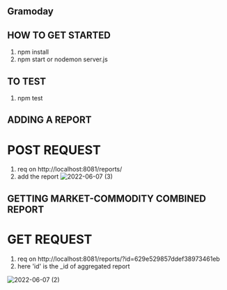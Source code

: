 ## Gramoday

## HOW TO GET STARTED
1) npm install
2) npm start or nodemon server.js

## TO TEST
1) npm test

## ADDING A REPORT
# POST REQUEST
1) req on http://localhost:8081/reports/
2) add the report 
![2022-06-07 (3)](https://user-images.githubusercontent.com/56127597/172233066-db027615-be90-4d2f-978e-7a661949f342.png)



## GETTING MARKET-COMMODITY COMBINED REPORT
# GET REQUEST
1) req on http://localhost:8081/reports/?id=629e529857ddef38973461eb 
2) here 'id' is the _id of aggregated report

![2022-06-07 (2)](https://user-images.githubusercontent.com/56127597/172233083-6e3c7f85-27fd-451d-ae48-7e4f46d14efd.png)
